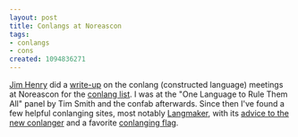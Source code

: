 ```yaml
---
layout: post
title: Conlangs at Noreascon
tags:
- conlangs
- cons
created: 1094836271
---
```

 [Jim Henry](http://www.mindspring.com/~jimhenry/conlang.htm) did a [write-up](http://listserv.brown.edu/archives/cgi-bin/wa?A2=ind0409b&L=conlang&F=&S=&P=7236) on the conlang (constructed language) meetings at Noreascon for the [conlang list](http://listserv.brown.edu/archives/cgi-bin/wa?A0=conlang).  I was at the "One Language to Rule Them All" panel by Tim Smith and the confab afterwards.  Since then I've found a few helpful conlanging sites, most notably [Langmaker](http://www.langmaker.com/), with its [advice to the new conlanger](http://www.langmaker.com/ml00.htm) and a favorite [conlanging flag](http://www.langmaker.com/db/log_0409.htm#FlagDaze).
